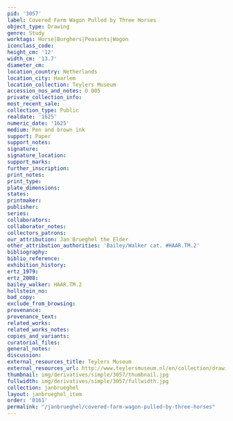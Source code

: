 ```yaml
---
pid: '3057'
label: Covered Farm Wagon Pulled by Three Horses
object_type: Drawing
genre: Study
worktags: Horse|Burghers|Peasants|Wagon
iconclass_code:
height_cm: '12'
width_cm: '13.7'
diameter_cm:
location_country: Netherlands
location_city: Haarlem
location_collection: Teylers Museum
accession_nos_and_notes: O 005
private_collection_info:
most_recent_sale:
collection_type: Public
realdate: '1625'
numeric_date: '1625'
medium: Pen and brown ink
support: Paper
support_notes:
signature:
signature_location:
support_marks:
further_inscription:
print_notes:
print_type:
plate_dimensions:
states:
printmaker:
publisher:
series:
collaborators:
collaborator_notes:
collectors_patrons:
our_attribution: Jan Brueghel the Elder
other_attribution_authorities: 'Bailey/Walker cat. #HAAR.TM.2'
bibliography:
biblio_reference:
exhibition_history:
ertz_1979:
ertz_2008:
bailey_walker: HAAR.TM.2
hollstein_no:
bad_copy:
exclude_from_browsing:
provenance:
provenance_text:
related_works:
related_works_notes:
copies_and_variants:
curatorial_files:
general_notes:
discussion:
external_resources_title: Teylers Museum
external_resources_url: http://www.teylersmuseum.nl/en/collection/drawings/o-005-overdekte-boerenkar-getrokken-door-drie-paarden-jan-i-breughel-1568-1625-tekenaar
thumbnail: img/derivatives/simple/3057/thumbnail.jpg
fullwidth: img/derivatives/simple/3057/fullwidth.jpg
collection: janbrueghel
layout: janbrueghel_item
order: '0161'
permalink: "/janbrueghel/covered-farm-wagon-pulled-by-three-horses"
---
```

